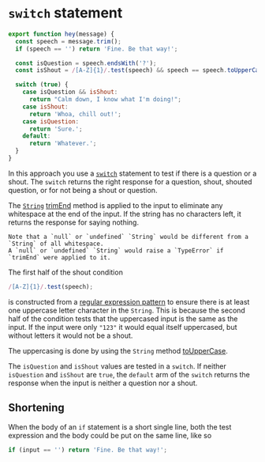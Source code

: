 # `switch` statement

```javascript
export function hey(message) {
  const speech = message.trim();
  if (speech == '') return 'Fine. Be that way!';

  const isQuestion = speech.endsWith('?');
  const isShout = /[A-Z]{1}/.test(speech) && speech == speech.toUpperCase();

  switch (true) {
    case isQuestion && isShout:
      return "Calm down, I know what I'm doing!";
    case isShout:
      return 'Whoa, chill out!';
    case isQuestion:
      return 'Sure.';
    default:
      return 'Whatever.';
  }
}
```

In this approach you use a [`switch`][switch] statement to test if there is a question or a shout.
The `switch` returns the right response for a question, shout, shouted question, or for not being a shout or question.

The [`String`][string] [trimEnd][trimend] method is applied to the input to eliminate any whitespace at the end of the input.
If the string has no characters left, it returns the response for saying nothing.

```exercism/caution
Note that a `null` or `undefined` `String` would be different from a `String` of all whitespace.
A `null` or `undefined` `String` would raise a `TypeError` if `trimEnd` were applied to it.
```

The first half of the shout condition

```javascript
/[A-Z]{1}/.test(speech);
```

is constructed from a [regular expression pattern][regex] to ensure there is at least one uppercase letter character in the `String`.
This is because the second half of the condition tests that the uppercased input is the same as the input.
If the input were only `"123"` it would equal itself uppercased, but without letters it would not be a shout.

The uppercasing is done by using the `String` method [toUpperCase][touppercase].

The `isQuestion` and `isShout` values are tested in a `switch`.
If neither `isQuestion` and `isShout` are `true`, the `default` arm of the `switch` returns the response when the input is neither a question nor a shout.

## Shortening

When the body of an `if` statement is a short single line, both the test expression and the body could be put on the same line, like so

```javascript
if (input == '') return 'Fine. Be that way!';
```

[switch]: https://developer.mozilla.org/en-US/docs/Web/JavaScript/Reference/Statements/switch
[string]: https://developer.mozilla.org/en-US/docs/Web/JavaScript/Reference/Global_Objects/String
[trimend]: https://developer.mozilla.org/en-US/docs/Web/JavaScript/Reference/Global_Objects/String/trimEnd
[regex]: https://developer.mozilla.org/en-US/docs/Web/JavaScript/Guide/Regular_Expressions
[touppercase]: https://developer.mozilla.org/en-US/docs/Web/JavaScript/Reference/Global_Objects/String/toUpperCase
[ternary]: https://developer.mozilla.org/en-US/docs/Web/JavaScript/Reference/Operators/Conditional_Operator
